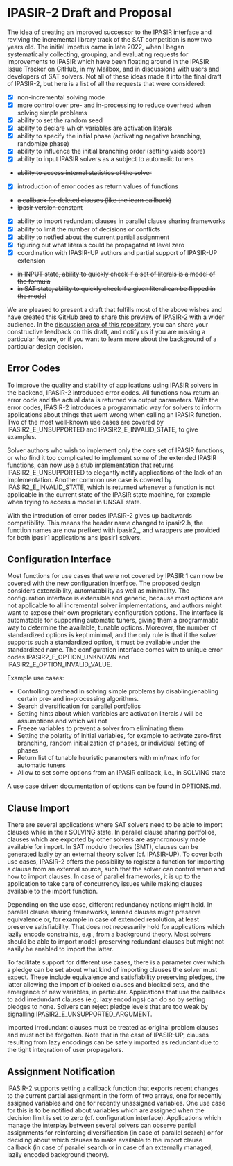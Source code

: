 # IPASIR-2 Draft and Proposal

The idea of creating an improved successor to the IPASIR interface and reviving the incremental library track of the SAT competition is now two years old. The initial impetus came in late 2022, when I began systematically collecting, grouping, and evaluating requests for improvements to IPASIR which have been floating around in the IPASIR Issue Tracker on GitHub, in my Mailbox, and in discussions with users and developers of SAT solvers. 
Not all of these ideas made it into the final draft of IPASIR-2, but here is a list of all the requests that were considered:

  - [x] non-incremental solving mode
  - [x] more control over pre- and in-processing to reduce overhead when solving simple problems
  - [x] ability to set the random seed
  - [x] ability to declare which variables are activation literals
  - [x] ability to specify the initial phase (activating negative branching, randomize phase)
  - [x] ability to influence the initial branching order (setting vsids score)
  - [x] ability to input IPASIR solvers as a subject to automatic tuners
  - ~~ability to access internal statistics of the solver~~
  - [x] introduction of error codes as return values of functions
  - ~~a callback for deleted clauses (like the learn callback)~~
  - ~~ipasir version constant~~
  - [x] ability to import redundant clauses in parallel clause sharing frameworks
  - [x] ability to limit the number of decisions or conflicts
  - [x] ability to notfied about the current partial assignment
  - [x] figuring out what literals could be propagated at level zero
  - [x] coordination with IPASIR-UP authors and partial support of IPASIR-UP extension
  - ~~in INPUT state, ability to quickly check if a set of literals is a model of the formula~~
  - ~~in SAT state, ability to quickly check if a given literal can be flipped in the model~~
  
We are pleased to present a draft that fulfills most of the above wishes and have created this GitHub area to share this preview of IPASIR-2 with a wider audience. In the [discussion area of this repository](https://github.com/orgs/ipasir2/discussions), you can share your constructive feedback on this draft, and notify us if you are missing a particular feature, or if you want to learn more about the background of a particular design decision.


## Error Codes

To improve the quality and stability of applications using IPASIR solvers in the backend, IPASIR-2 introduced error codes. All functions now return an error code and the actual data is returned via output parameters. With the error codes, IPASIR-2 introduces a programmatic way for solvers to inform applications about things that went wrong when calling an IPASIR function. Two of the most well-known use cases are covered by IPASIR2_E_UNSUPPORTED and IPASIR2_E_INVALID_STATE, to give examples. 

Solver authors who wish to implement only the core set of IPASIR functions, or who find it too complicated to implement some of the extended IPASIR functions, can now use a stub implementation that returns IPASIR2_E_UNSUPPORTED to elegantly notify applications of the lack of an implementation. Another common use case is covered by IPASIR2_E_INVALID_STATE, which is returned whenever a function is not applicable in the current state of the IPASIR state machine, for example when trying to access a model in UNSAT state.

With the introdution of error codes IPASIR-2 gives up backwards compatibility. This means the header name changed to ipasir2.h, the function names are now prefixed with ipasir2_, and wrappers are provided for both ipasir1 applications ans ipasir1 solvers.


## Configuration Interface

Most functions for use cases that were not covered by IPASIR 1 can now be covered with the new configuration interface. The proposed design considers extensibility, automatability as well as minimality. The configuration interface is extensible and generic, because most options are not applicable to all incremental solver implementations, and authors might want to expose their own proprietary configuration options. The interface is automatable for supporting automatic tuners, giving them a programmatic way to determine the available, tunable options. Moreover, the number of standardized options is kept minimal, and the only rule is that if the solver supports such a standardized option, it must be available under the standardized name. The configuration interface comes with to unique error codes IPASIR2_E_OPTION_UNKNOWN and IPASIR2_E_OPTION_INVALID_VALUE. 

Example use cases:

 - Controlling overhead in solving simple problems by disabling/enabling certain pre- and in-processing algorithms.
 - Search diversification for parallel portfolios
 - Setting hints about which variables are activation literals / will be assumptions and which will not
 - Freeze variables to prevent a solver from eliminating them
 - Setting the polarity of initial variables, for example to activate zero-first branching, random initialization of phases, or individual setting of phases
 - Return list of tunable heuristic parameters with min/max info for automatic tuners
 - Allow to set some options from an IPASIR callback, i.e., in SOLVING state

A use case driven documentation of options can be found in [OPTIONS.md](OPTIONS.md). 


## Clause Import 

There are several applications where SAT solvers need to be able to import clauses while in their SOLVING state. In parallel clause sharing portfolios, clauses which are exported by other solvers are asyncronously made available for import. In SAT modulo theories (SMT), clauses can be generated lazily by an external theory solver (cf. IPASIR-UP). To cover both use cases, IPASIR-2 offers the possibility to register a function for importing a clause from an external source, such that the solver can control when and how to import clauses. In case of parallel frameworks, it is up to the application to take care of concurrency issues while making clauses available to the import function. 

Depending on the use case, different redundancy notions might hold. In parallel clause sharing frameworks, learned clauses might preserve equivalence or, for example in case of extended resolution, at least preserve satisfiability. That does not necessarily hold for applications which lazily encode constraints, e.g., from a background theory. Most solvers should be able to import model-preserving redundant clauses but might not easily be enabled to import the latter.

To facilitate support for different use cases, there is a parameter over which a pledge can be set about what kind of importing clauses the solver must expect. These include equivalence and satisfiability preserving pledges, the latter allowing the import of blocked clauses and blocked sets, and the emergence of new variables, in particular. Applications that use the callback to add irredundant clauses (e.g. lazy encodings) can do so by setting pledges to none. Solvers can reject pledge levels that are too weak by signalling IPASIR2_E_UNSUPPORTED_ARGUMENT.

Imported irredundant clauses must be treated as original problem clauses and must not be forgotten. Note that in the case of IPASIR-UP, clauses resulting from lazy encodings can be safely imported as redundant due to the tight integration of user propagators.


## Assignment Notification

IPASIR-2 supports setting a callback function that exports recent changes to the current partial assignment in the form of two arrays, one for recently assigned variables and one for recently unassigned variables. One use case for this is to be notified about variables which are assigned when the decision limit is set to zero (cf. configuration interface). Applications which manage the interplay between several solvers can observe partial assignments for reinforcing diversification (in case of parallel search) or for deciding about which clauses to make available to the import clause callback (in case of parallel search or in case of an externally managed, lazily encoded background theory). 


